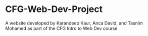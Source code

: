 # CFG-Web-Dev-Project

A website developed by Karandeep Kaur, Anca David, and Tasnim Mohamed as part of the CFG Intro to Web Dev course
